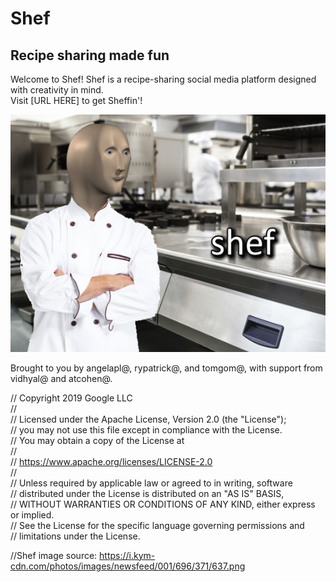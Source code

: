 # Shef
## Recipe sharing made fun

Welcome to Shef! Shef is a recipe-sharing social media platform designed with creativity in mind.  
Visit [URL HERE] to get Sheffin'!  
  
![Shef](https://github.com/googleinterns/step20-2020/blob/master/src/main/webapp/assets/images/shef.png)  
  
Brought to you by angelapl@, rypatrick@, and tomgom@, with support from vidhyal@ and atcohen@.  
  
// Copyright 2019 Google LLC  
//  
// Licensed under the Apache License, Version 2.0 (the "License");  
// you may not use this file except in compliance with the License.  
// You may obtain a copy of the License at  
//  
//     https://www.apache.org/licenses/LICENSE-2.0  
//  
// Unless required by applicable law or agreed to in writing, software  
// distributed under the License is distributed on an "AS IS" BASIS,  
// WITHOUT WARRANTIES OR CONDITIONS OF ANY KIND, either express or implied.  
// See the License for the specific language governing permissions and  
// limitations under the License.  
  
//Shef image source: https://i.kym-cdn.com/photos/images/newsfeed/001/696/371/637.png  